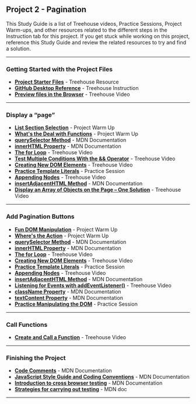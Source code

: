 <!--TODO Project name will need to be sync'd across all resources -->
## Project 2 - Pagination

This Study Guide is a list of Treehouse videos, Practice Sessions, Project Warm-ups, and other resources related to the different steps in the Instruction tab for this project. If you get stuck while working on this project, reference this Study Guide and review the related resources to try and find a solution.

---

### Getting Started with the Project Files
<!--TODO insert link to starter files below -->
* **[Project Starter Files]()** - Treehouse Resource
* **[GitHub Desktop Reference](https://teamtreehouse.com/library/github-desktop-reference-2)** - Treehouse Instruction
* **[Preview files in the Browser](https://teamtreehouse.com/library/preview-files-in-a-browser)** - Treehouse Video

---

### Display a “page”

* **[List Section Selection](https://teamtreehouse.com/library/fsjs-project-warm-up-list-section-selection)** - Project Warm Up
* **[What's the Deal with Functions](https://teamtreehouse.com/library/fsjs-project-warm-up-whats-the-deal-with-functions)** - Project Warm Up
* **[querySelector Method](https://developer.mozilla.org/en-US/docs/Web/API/Document/querySelector)** - MDN Documentation
* **[innerHTML Property](https://developer.mozilla.org/en-US/docs/Web/API/Element/innerHTML)** - MDN Documentation
* **[The for Loop](https://teamtreehouse.com/library/the-for-loop)** - Treehouse Video
* **[Test Multiple Conditions With the && Operator](https://teamtreehouse.com/library/test-multiple-conditions-with-the-operator)** - Treehouse Video
* **[Creating New DOM Elements](https://teamtreehouse.com/library/creating-new-dom-elements)** - Treehouse Video
* **[Practice Template Literals](https://teamtreehouse.com/library/practice-template-literals)** - Practice Session
* **[Appending Nodes](https://teamtreehouse.com/library/appending-nodes)** - Treehouse Video
* **[insertAdjacentHTML Method](https://developer.mozilla.org/en-US/docs/Web/API/Element/insertAdjacentHTML)** - MDN Documentation
* **[Display an Array of Objects on the Page – One Solution](https://teamtreehouse.com/library/display-an-array-of-objects-on-the-page-one-solution)** - Treehouse Video

---

### Add Pagination Buttons

* **[Fun DOM Manipulation](https://teamtreehouse.com/library/fsjs-project-warm-up-fun-dom-manipulation)** - Project Warm Up
* **[Where's the Action](https://teamtreehouse.com/library/fsjs-project-warm-up-wheres-the-action)** - Project Warm Up
* **[querySelector Method](https://developer.mozilla.org/en-US/docs/Web/API/Document/querySelector)** - MDN Documentation
* **[innerHTML Property](https://developer.mozilla.org/en-US/docs/Web/API/Element/innerHTML)** - MDN Documentation
* **[The for Loop](https://teamtreehouse.com/library/the-for-loop)** - Treehouse Video
* **[Creating New DOM Elements](https://teamtreehouse.com/library/creating-new-dom-elements)** - Treehouse Video
* **[Practice Template Literals](https://teamtreehouse.com/library/practice-template-literals)** - Practice Session
* **[Appending Nodes](https://teamtreehouse.com/library/appending-nodes)** - Treehouse Video
* **[insertAdjacentHTML Method](https://developer.mozilla.org/en-US/docs/Web/API/Element/insertAdjacentHTML)** - MDN Documentation
* **[Listening for Events with addEventListener()](https://teamtreehouse.com/library/listening-for-events-with-addeventlistener)** - Treehouse Video
* **[className Property](https://developer.mozilla.org/en-US/docs/Web/API/Element/className)** - MDN Documentation
* **[textContent Property](https://developer.mozilla.org/en-US/docs/Web/API/Node/textContent)** - MDN Documentation
* **[Practice Manipulating the DOM](https://teamtreehouse.com/library/practice-manipulating-the-dom)** - Practice Session

---

### Call Functions

* **[Create and Call a Function](https://teamtreehouse.com/library/create-and-call-a-function)** - Treehouse Video

---

### Finishing the Project

* **[Code Comments](https://developer.mozilla.org/en-US/docs/Web/JavaScript/Reference/Lexical_grammar#Comments)** - MDN Documentation
* **[JavaScript Style Guide and Coding Conventions](https://developer.mozilla.org/en-US/docs/MDN/Contribute/Guidelines/Code_guidelines/JavaScript)** - MDN Documentation
* **[Introduction to cross browser testing](https://developer.mozilla.org/en-US/docs/Learn/Tools_and_testing/Cross_browser_testing/Introduction)** - MDN Documentation
* **[Strategies for carrying out testing](https://developer.mozilla.org/en-US/docs/Learn/Tools_and_testing/Cross_browser_testing/Testing_strategies)** - MDN doc

---
